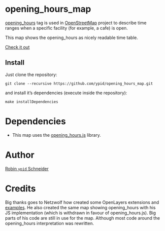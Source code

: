 # opening_hours_map

[opening_hours](http://wiki.openstreetmap.org/wiki/Key:opening_hours) tag is used in [OpenStreetMap](http://openstreetmap.org) project to describe time ranges when a specific facility (for example, a cafe) is open.

This map shows the opening_hours as nicely readable time table.

[Check it out][online]

[online]: http://openingh.openstreetmap.de

## Install

Just clone the repository:

```
git clone --recursive https://github.com/ypid/opening_hours_map.git
```

and install it’s dependencies (execute inside the repository):
```
make installDependencies
```

# Dependencies
* This map uses the [opening_hours.js][oh-lib] library.

[oh-lib]: https://github.com/ypid/opening_hours.js

# Author
[Robin `ypid` Schneider](http://wiki.openstreetmap.org/wiki/User:Ypid)

# Credits
Big thanks goes to Netzwolf how created some OpenLayers extensions and [examples][]. He also created the same map showing opening\_hours with his JS implementation (which is withdrawn in favour of opening\_hours.js). Big parts of his code are still in use for the map. Although most code around the opening\_hours interpretation was rewritten.

[examples]: http://www.netzwolf.info/kartografie/openlayers/
